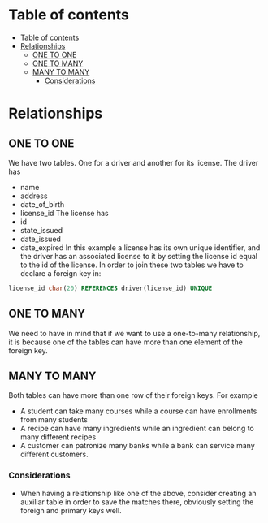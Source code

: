# Table of contents
- [Table of contents](#table-of-contents)
- [Relationships](#relationships)
  - [ONE TO ONE](#one-to-one)
  - [ONE TO MANY](#one-to-many)
  - [MANY TO MANY](#many-to-many)
    - [Considerations](#considerations)

# Relationships 
## ONE TO ONE
We have two tables. One for a driver and another for its license.
The driver has 
- name
- address
- date_of_birth
- license_id
The license has
- id
- state_issued
- date_issued
- date_expired
In this example a license has its own unique identifier, and the driver has an associated license to it by setting the license id equal to the id of the license. In order to join these two tables we have to declare a foreign key in:

```sql
license_id char(20) REFERENCES driver(license_id) UNIQUE
```


## ONE TO MANY
We need to have in mind that if we want to use a one-to-many relationship, it is because one of the tables can have more than one element of the foreign key. 

## MANY TO MANY
Both tables can have more than one row of their foreign keys. For example
- A student can take many courses while a course can have enrollments from many students
- A recipe can have many ingredients while an ingredient can belong to many different recipes 
- A customer can patronize many banks while a bank can service many different customers. 

### Considerations
- When having a relationship like one of the above, consider creating an auxiliar table in order to save the matches there, obviously setting the foreign and primary keys well. 